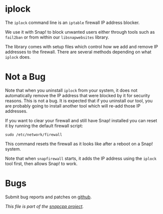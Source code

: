 
iplock
======

The `iplock` command line is an `iptable` firewall IP address blocker.

We use it with Snap! to block unwanted users either through tools
such as `fail2ban` or from within our `libsnapwebsites` library.

The library comes with setup files which control how we add and remove
IP addresses to the firewall. There are several methods depending on
what `iplock` does.


Not a Bug
=========

Note that when you uninstall `iplock` from your system, it does not
automatically remove the IP address that were blocked by it for
security reasons. This is not a bug. It is expected that if you
uninstall our tool, you are probably going to install another tool
which will re-add those IP addresses.

If you want to clear your firewall and still have Snap! installed
you can reset it by running the default firewall script:

    sudo /etc/network/firewall

This command resets the firewall as it looks like after a reboot on
a Snap! system.

Note that when `snapfirewall` starts, it adds the IP address using
the `iplock` tool first, then allows Snap! to work.


Bugs
====

Submit bug reports and patches on
[github](https://github.com/m2osw/snapwebsites/issues).


_This file is part of the [snapcpp project](https://snapwebsites.org/)._
